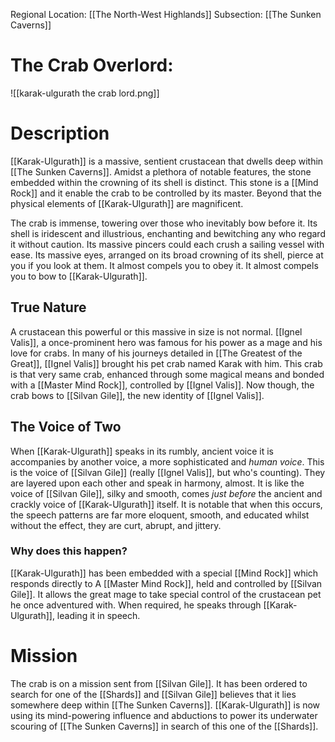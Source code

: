Regional Location: [[The North-West Highlands]]
Subsection: [[The Sunken Caverns]]
# The Crab Overlord:
![[karak-ulgurath the crab lord.png]]
# Description
[[Karak-Ulgurath]] is a massive, sentient crustacean that dwells deep within [[The Sunken Caverns]]. Amidst a plethora of notable features, the stone embedded within the crowning of its shell is distinct. This stone is a [[Mind Rock]] and it enable the crab to be controlled by its master. Beyond that the physical elements of [[Karak-Ulgurath]] are magnificent.

The crab is immense, towering over those who inevitably bow before it. Its shell is iridescent and illustrious, enchanting and bewitching any who regard it without caution. Its massive pincers could each crush a sailing vessel with ease. Its massive eyes, arranged on its broad crowning of its shell, pierce at you if you look at them. It almost compels you to obey it. It almost compels you to bow to [[Karak-Ulgurath]]. 
## True Nature
A crustacean this powerful or this massive in size is not normal. [[Ignel Valis]], a once-prominent hero was famous for his power as a mage and his love for crabs. In many of his journeys detailed in [[The Greatest of the Great]], [[Ignel Valis]] brought his pet crab named Karak with him. This crab is that very same crab, enhanced through some magical means and bonded with a [[Master Mind Rock]], controlled by [[Ignel Valis]]. Now though, the crab bows to [[Silvan Gile]], the new identity of [[Ignel Valis]]. 
## The Voice of Two
When [[Karak-Ulgurath]] speaks in its rumbly, ancient voice it is accompanies by another voice, a more sophisticated and *human voice*. This is the voice of [[Silvan Gile]] (really [[Ignel Valis]], but who's counting). They are layered upon each other and speak in harmony, almost. It is like the voice of [[Silvan Gile]], silky and smooth, comes *just before* the ancient and crackly voice of [[Karak-Ulgurath]] itself. It is notable that when this occurs, the speech patterns are far more eloquent, smooth, and educated whilst without the effect, they are curt, abrupt, and jittery. 
### Why does this happen?
[[Karak-Ulgurath]] has been embedded with a special [[Mind Rock]] which responds directly to A [[Master Mind Rock]], held and controlled by [[Silvan Gile]]. It allows the great mage to take special control of the crustacean pet he once adventured with. When required, he speaks through [[Karak-Ulgurath]], leading it in speech. 
# Mission
The crab is on a mission sent from [[Silvan Gile]]. It has been ordered to search for one of the [[Shards]] and [[Silvan Gile]] believes that it lies somewhere deep within [[The Sunken Caverns]]. [[Karak-Ulgurath]] is now using its mind-powering influence and abductions to power its underwater scouring of [[The Sunken Caverns]] in search of this one of the [[Shards]]. 